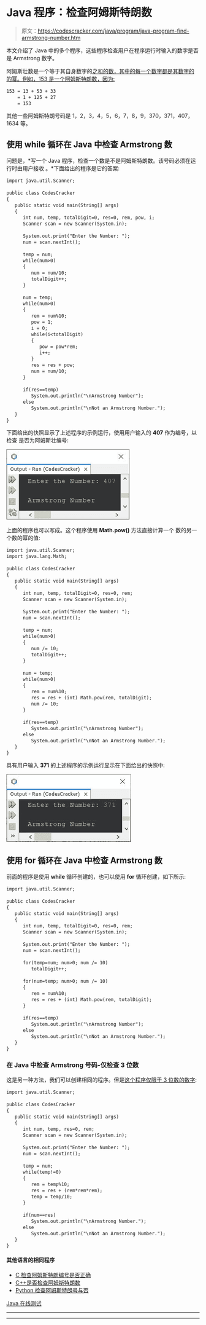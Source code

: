 # Java 程序：检查阿姆斯特朗数

> 原文：<https://codescracker.com/java/program/java-program-find-armstrong-number.htm>

本文介绍了 Java 中的多个程序，这些程序检查用户在程序运行时输入的数字是否是 Armstrong 数字。

阿姆斯壮数是一个等于其自身数字的<u>之和的数，其中<u>的每一个数字都是其数字</u>的 的幂。例如，153 是一个阿姆斯特朗数，因为:</u>

```
153 = 13 + 53 + 33
    = 1 + 125 + 27
    = 153
```

其他一些阿姆斯特朗号码是 1，2，3，4，5，6，7，8，9，370，371，407，1634 等。

## 使用 while 循环在 Java 中检查 Armstrong 数

问题是，*写一个 Java 程序，检查一个数是不是阿姆斯特朗数。该号码必须在运行时由用户接收 。*下面给出的程序是它的答案:

```
import java.util.Scanner;

public class CodesCracker
{
   public static void main(String[] args)
   {
      int num, temp, totalDigit=0, res=0, rem, pow, i;
      Scanner scan = new Scanner(System.in);

      System.out.print("Enter the Number: ");
      num = scan.nextInt();

      temp = num;
      while(num>0)
      {
         num = num/10;
         totalDigit++;
      }

      num = temp;
      while(num>0)
      {
         rem = num%10;
         pow = 1;
         i = 0;
         while(i<totalDigit)
         {
            pow = pow*rem;
            i++;
         }
         res = res + pow;
         num = num/10;
      }

      if(res==temp)
         System.out.println("\nArmstrong Number");
      else
         System.out.println("\nNot an Armstrong Number.");
   }
}
```

下面给出的快照显示了上述程序的示例运行，使用用户输入的 **407** 作为编号，以检查 是否为阿姆斯壮编号:

![java program check armstrong number](img/e2df0dafef449f75cd4046ccf784689f.png)

上面的程序也可以写成。这个程序使用 **Math.pow()** 方法直接计算一个 数的另一个数的幂的值:

```
import java.util.Scanner;
import java.lang.Math;

public class CodesCracker
{
   public static void main(String[] args)
   {
      int num, temp, totalDigit=0, res=0, rem;
      Scanner scan = new Scanner(System.in);

      System.out.print("Enter the Number: ");
      num = scan.nextInt();

      temp = num;
      while(num>0)
      {
         num /= 10;
         totalDigit++;
      }

      num = temp;
      while(num>0)
      {
         rem = num%10;
         res = res + (int) Math.pow(rem, totalDigit);
         num /= 10;
      }

      if(res==temp)
         System.out.println("\nArmstrong Number");
      else
         System.out.println("\nNot an Armstrong Number.");
   }
}
```

具有用户输入 **371** 的上述程序的示例运行显示在下面给出的快照中:

![check armstrong number or not in java](img/f70137df24ec571c5da51b1496ba1182.png)

## 使用 for 循环在 Java 中检查 Armstrong 数

前面的程序是使用 **while** 循环创建的，也可以使用 **for** 循环创建，如下所示:

```
import java.util.Scanner;

public class CodesCracker
{
   public static void main(String[] args)
   {
      int num, temp, totalDigit=0, res=0, rem;
      Scanner scan = new Scanner(System.in);

      System.out.print("Enter the Number: ");
      num = scan.nextInt();

      for(temp=num; num>0; num /= 10)
         totalDigit++;

      for(num=temp; num>0; num /= 10)
      {
         rem = num%10;
         res = res + (int) Math.pow(rem, totalDigit);
      }

      if(res==temp)
         System.out.println("\nArmstrong Number");
      else
         System.out.println("\nNot an Armstrong Number.");
   }
}
```

### 在 Java 中检查 Armstrong 号码-仅检查 3 位数

这是另一种方法，我们可以创建相同的程序。但是<u>这个程序仅限于 3 位数的数字</u>:

```
import java.util.Scanner;

public class CodesCracker
{
   public static void main(String[] args)
   {
      int num, temp, res=0, rem;
      Scanner scan = new Scanner(System.in);

      System.out.print("Enter the Number: ");
      num = scan.nextInt();

      temp = num;
      while(temp!=0)
      {
         rem = temp%10;
         res = res + (rem*rem*rem);
         temp = temp/10;
      }

      if(num==res)
         System.out.println("\nArmstrong Number.");
      else
         System.out.println("\nNot an Armstrong Number.");
   }
}
```

#### 其他语言的相同程序

*   [C 检查阿姆斯特朗编号是否正确](/c/program/c-program-find-armstrong-number.htm)
*   [C++是否检查阿姆斯特朗数](/cpp/program/cpp-program-find-armstrong-number.htm)
*   [Python 检查阿姆斯特朗号与否](/python/program/python-program-check-armstrong.htm)

[Java 在线测试](/exam/showtest.php?subid=1)

* * *

* * *
